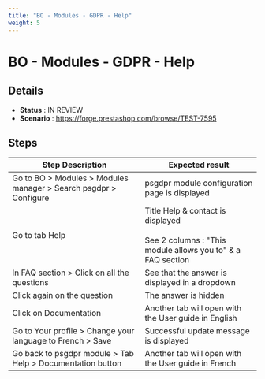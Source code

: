 ```yaml
---
title: "BO - Modules - GDPR - Help"
weight: 5
---
```


# BO - Modules - GDPR - Help
## Details
* **Status** : IN REVIEW
* **Scenario** : https://forge.prestashop.com/browse/TEST-7595

## Steps
| Step Description | Expected result |
| ----- | ----- |
| Go to BO > Modules > Modules manager > Search psgdpr > Configure | psgdpr module configuration page is displayed |
| Go to tab Help | Title Help & contact is displayed<br><br>See 2 columns : "This module allows you to" & a FAQ section |
| In FAQ section > Click on all the questions | See that the answer is displayed in a dropdown |
| Click again on the question | The answer is hidden |
| Click on Documentation | Another tab will open with the User guide in English |
| Go to Your profile > Change your language to French > Save | Successful update message is displayed |
| Go back to psgdpr module > Tab Help > Documentation button | Another tab will open with the User guide in French |
